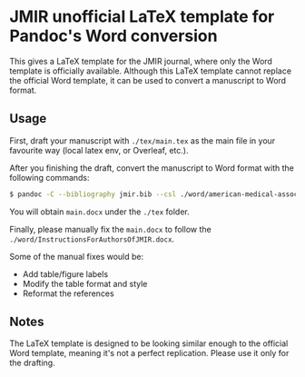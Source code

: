 # JMIR unofficial LaTeX template for Pandoc's Word conversion

This gives a LaTeX template for the JMIR journal, where only the Word template is officially available.
Although this LaTeX template cannot replace the official Word template, it can be used to convert a manuscript to Word format.

## Usage

First, draft your manuscript with `./tex/main.tex` as the main file in your favourite way (local latex env, or Overleaf, etc.). 

After you finishing the draft, convert the manuscript to Word format with the following commands:

```sh
$ pandoc -C --bibliography jmir.bib --csl ./word/american-medical-association.csl --reference-doc ./word/custom-reference.docx main.tex -t docx -o ./word/main.docx
```

You will obtain `main.docx` under the `./tex` folder.

Finally, please manually fix the `main.docx` to follow the `./word/InstructionsForAuthorsOfJMIR.docx`.

Some of the manual fixes would be:
- Add table/figure labels
- Modify the table format and style
- Reformat the references

## Notes

The LaTeX template is designed to be looking similar enough to the official Word template, meaning it's not a perfect replication.
Please use it only for the drafting.